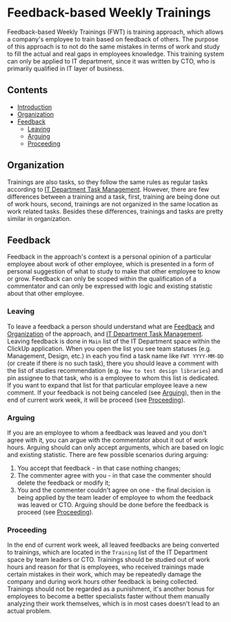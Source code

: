 # Feedback-based Weekly Trainings
Feedback-based Weekly Trainings (FWT) is training approach, which allows a company's employee to train based on feedback of others. The purpose of this approach is to not do the same mistakes in terms of work and study to fill the actual and real gaps in employees knowledge. This training system can only be applied to IT department, since it was written by CTO, who is primarily qualified in IT layer of business.

## Contents
- [Introduction](#feedback-based-weekly-trainings)
- [Organization](#organization)
- [Feedback](#feedback)
	- [Leaving](#leaving)
	- [Arguing](#arguing)
	- [Proceeding](#proceeding)

## Organization
Trainings are also tasks, so they follow the same rules as regular tasks according to [IT Department Task Management](./it-department-task-management.md). However, there are few differences between a training and a task, first, training are being done out of work hours, second, trainings are not organized in the same location as work related tasks. Besides these differences, trainings and tasks are pretty similar in organization.
## Feedback
Feedback in the approach's context is a personal opinion of a particular employee about work of other employee, which is presented in a form of personal suggestion of what to study to make that other employee to know or grow. Feedback can only be scoped within the qualification of a commentator and can only be expressed with logic and existing statistic about that other employee.
### Leaving
To leave a feedback a person should understand what are [Feedback](#feedback) and [Organization](#organization) of the approach, and [IT Department Task Management](./it-department-task-management.md). Leaving feedback is done in `Main` list of the IT Department space within the ClickUp application. When you open the list you see team statuses (e.g. Management, Design, etc.) in each you find a task name like `FWT YYYY-MM-DD` (or create if there is no such task), there you should leave a comment with the list of studies recommendation (e.g. `How to test design libraries`) and pin assignee to that task, who is a employee to whom this list is dedicated. If you want to expand that list for that particular employee leave a new comment. If your feedback is not being canceled (see [Arguing](#arguing)), then in the end of current work week, it will be proceed (see [Proceeding](#proceeding)).
### Arguing
If you are an employee to whom a feedback was leaved and you don't agree with it, you can argue with the commentator about it out of work hours. Arguing should can only accept arguments, which are based on logic and existing statistic. There are few possible scenarios during arguing:
1. You accept that feedback - in that case nothing changes;
2. The commenter agree with you - in that case the commenter should delete the feedback or modify it;
3. You and the commenter couldn't agree on one - the final decision is being applied by the team leader of employee to whom the feedback was leaved or CTO.
Arguing should be done before the feedback is proceed (see [Proceeding](#proceeding)).
### Proceeding
In the end of current work week, all leaved feedbacks are being converted to trainings, which are located in the `Training` list of the IT Department space by team leaders or CTO. Trainings should be studied out of work hours and reason for that is employees, who received trainings made certain mistakes in their work, which may be repeatedly damage the company and during work hours other feedback is being collected. Trainings should not be regarded as a punishment, it's another bonus for employees to become a better specialists faster without them manually analyzing their work themselves, which is in most cases doesn't lead to an actual problem.
